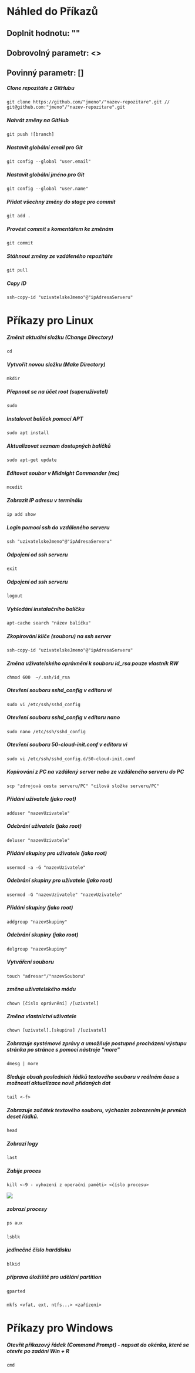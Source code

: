 


# Náhled do Příkazů

## Doplnit hodnotu: ""
## Dobrovolný parametr: <>
## Povinný parametr: []




##### Clone repozitáře z GitHubu

```git clone https://github.com/"jmeno"/"nazev-repozitare".git // git@github.com:"jmeno"/"nazev-repozitare".git ```

##### Nahrát změny na GitHub

```git push ![branch]```

##### Nastavit globální email pro Git
```git config --global "user.email"```

##### Nastavit globální jméno pro Git
```git config --global "user.name"```

##### Přidat všechny změny do stage pro commit
```git add .```

##### Provést commit s komentářem ke změnám

```git commit```

##### Stáhnout změny ze vzdáleného repozitáře
```git pull```

##### Copy ID
```ssh-copy-id "uzivatelskeJmeno"@"ipAdresaServeru"```

# Příkazy pro Linux

##### Změnit aktuální složku (Change Directory)

```
cd
```

##### Vytvořit novou složku (Make Directory)

```
mkdir
```

##### Přepnout se na účet root (superuživatel)

```
sudo
```

##### Instalovat balíček pomocí APT

```
sudo apt install
```

##### Aktualizovat seznam dostupných balíčků

```
sudo apt-get update
```

##### Editovat soubor v Midnight Commander (mc)

```
mcedit
```

##### Zobrazit IP adresu v terminálu

```
ip add show
```

##### Login pomocí ssh do vzdáleného serveru

```
ssh "uzivatelskeJmeno"@"ipAdresaServeru"
```

##### Odpojení od ssh serveru

```
exit
```

##### Odpojení od ssh serveru

```
logout
```

##### Vyhledání instalačního balíčku

```
apt-cache search "název balíčku"
```

##### Zkopírování klíče (souboru) na ssh server

```
ssh-copy-id "uzivatelskeJmeno"@"ipAdresaServeru"
```

##### Změna uživatelského oprávnění k souboru id_rsa pouze vlastník RW

```
chmod 600  ~/.ssh/id_rsa
```

##### Otevření souboru sshd_config v editoru vi

```
sudo vi /etc/ssh/sshd_config
```

##### Otevření souboru sshd_config v editoru nano

```
sudo nano /etc/ssh/sshd_config
```
##### Otevření souboru 50-cloud-init.conf v editoru vi

```
sudo vi /etc/ssh/sshd_config.d/50-cloud-init.conf
```

##### Kopírování z PC na vzdálený server nebo ze vzdáleného serveru do PC

```
scp "zdrojová cesta serveru/PC" "cílová složka serveru/PC"
```

##### Přidání uživatele (jako root)

```
adduser "nazevUzivatele"
```

##### Odebrání uživatele (jako root)

```
deluser "nazevUzivatele"
```

##### Přidání skupiny pro uživatele (jako root)

```
usermod -a -G "nazevUzivatele"
```

##### Odebrání skupiny pro uživatele (jako root)

```
usermod -G "nazevUzivatele" "nazevUzivatele"
```

##### Přidání skupiny (jako root)

```
addgroup "nazevSkupiny"
```

##### Odebrání skupiny (jako root)

```
delgroup "nazevSkupiny"
```

##### Vytváření souboru

```
touch "adresar"/"nazevSouboru"

```
##### změna uživatelského  módu

```
chown [číslo oprávnění] /[uzivatel]
```

##### Změna vlastnictví uživatele

```
chown [uzivatel].[skupina] /[uzivatel]
```

##### Zobrazuje systémové zprávy a umožňuje postupné procházení výstupu stránka po stránce s pomocí nástroje "more"
```
dmesg | more
```

##### Sleduje obsah posledních řádků textového souboru v reálném čase s možností aktualizace nově přidaných dat
```
tail <-f> 
```

##### Zobrazuje začátek textového souboru, výchozím zobrazením je prvních deset řádků.
```
head
```

##### Zobrazí logy
```
last
```

##### Zabije proces
```
kill <-9 - vyhození z operační paměti> <číslo procesu>
```

<img src="https://github.com/Ferenc1234/operacni-systemy/blob/main/obrazky/child.jpg">

##### zobrazí procesy

```
ps aux
```

##### 

```
lsblk
```

##### jedinečné číslo harddisku

```
blkid
```

##### příprava úložiště pro udělání partition
```
gparted
```

##### 
```
mkfs <vfat, ext, ntfs...> <zařízení>
```


# Příkazy pro Windows

##### Otevřít příkazový řádek (Command Prompt) - napsat do okénka, které se otevře po zadání Win + R

```
cmd
```
